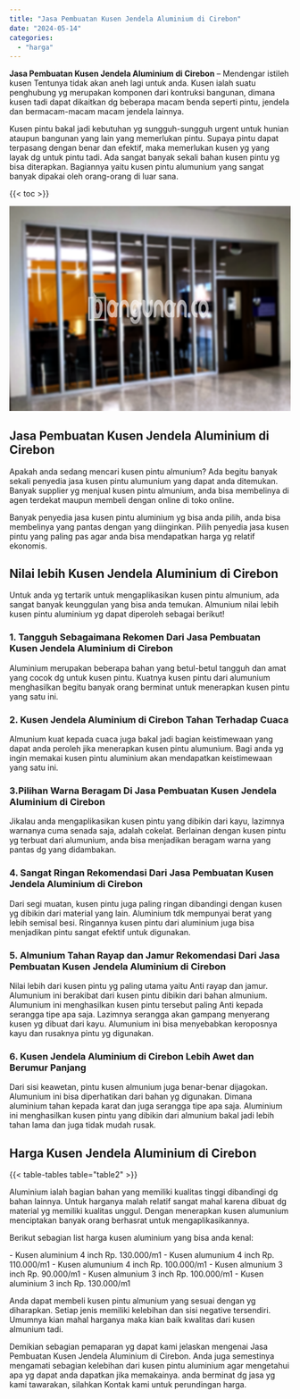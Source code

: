 ```yaml
---
title: "Jasa Pembuatan Kusen Jendela Aluminium di Cirebon"
date: "2024-05-14"
categories: 
  - "harga"
---
```


**Jasa Pembuatan Kusen Jendela Aluminium di Cirebon** – Mendengar istileh kusen Tentunya tidak akan aneh lagi untuk anda. Kusen ialah suatu penghubung yg merupakan komponen dari kontruksi bangunan, dimana kusen tadi dapat dikaitkan dg beberapa macam benda seperti pintu, jendela dan bermacam-macam macam jendela lainnya.

Kusen pintu bakal jadi kebutuhan yg sungguh-sungguh urgent untuk hunian ataupun bangunan yang lain yang memerlukan pintu. Supaya pintu dapat terpasang dengan benar dan efektif, maka memerlukan kusen yg yang layak dg untuk pintu tadi. Ada sangat banyak sekali bahan kusen pintu yg bisa diterapkan. Bagiannya yaitu kusen pintu alumunium yang sangat banyak dipakai oleh orang-orang di luar sana.

{{< toc >}}

![Jasa Pembuatan Kusen Jendela Aluminium di Cirebon](/images/harga-kusen-jendela-alumunium-47.png)

## Jasa Pembuatan Kusen Jendela Aluminium di Cirebon

Apakah anda sedang mencari kusen pintu almunium? Ada begitu banyak sekali penyedia jasa kusen pintu alumunium yang dapat anda ditemukan. Banyak supplier yg menjual kusen pintu almunium, anda bisa membelinya di agen terdekat maupun membeli dengan online di toko online.

Banyak penyedia jasa kusen pintu aluminium yg bisa anda pilih, anda bisa membelinya yang pantas dengan yang diinginkan. Pilih penyedia jasa kusen pintu yang paling pas agar anda bisa mendapatkan harga yg relatif ekonomis.

## Nilai lebih Kusen Jendela Aluminium di Cirebon

Untuk anda yg tertarik untuk mengaplikasikan kusen pintu almunium, ada sangat banyak keunggulan yang bisa anda temukan. Almunium nilai lebih kusen pintu aluminium yg dapat diperoleh sebagai berikut!

### 1\. Tangguh Sebagaimana Rekomen Dari Jasa Pembuatan Kusen Jendela Aluminium di Cirebon

Aluminium merupakan beberapa bahan yang betul-betul tangguh dan amat yang cocok dg untuk kusen pintu. Kuatnya kusen pintu dari alumunium menghasilkan begitu banyak orang berminat untuk menerapkan kusen pintu yang satu ini.

### 2\. Kusen Jendela Aluminium di Cirebon Tahan Terhadap Cuaca

Almunium kuat kepada cuaca juga bakal jadi bagian keistimewaan yang dapat anda peroleh jika menerapkan kusen pintu alumunium. Bagi anda yg ingin memakai kusen pintu aluminium akan mendapatkan keistimewaan yang satu ini.

### 3.Pilihan Warna Beragam Di Jasa Pembuatan Kusen Jendela Aluminium di Cirebon

Jikalau anda mengaplikasikan kusen pintu yang dibikin dari kayu, lazimnya warnanya cuma senada saja, adalah cokelat. Berlainan dengan kusen pintu yg terbuat dari alumunium, anda bisa menjadikan beragam warna yang pantas dg yang didambakan.

### 4\. Sangat Ringan Rekomendasi Dari Jasa Pembuatan Kusen Jendela Aluminium di Cirebon

Dari segi muatan, kusen pintu juga paling ringan dibandingi dengan kusen yg dibikin dari material yang lain. Aluminium tdk mempunyai berat yang lebih semisal besi. Ringannya kusen pintu dari aluminium juga bisa menjadikan pintu sangat efektif untuk digunakan.

### 5\. Almunium Tahan Rayap dan Jamur Rekomendasi Dari Jasa Pembuatan Kusen Jendela Aluminium di Cirebon

Nilai lebih dari kusen pintu yg paling utama yaitu Anti rayap dan jamur. Alumunium ini berakibat dari kusen pintu dibikin dari bahan almunium. Alumunium ini menghasilkan kusen pintu tersebut paling Anti kepada serangga tipe apa saja. Lazimnya serangga akan gampang menyerang kusen yg dibuat dari kayu. Alumunium ini bisa menyebabkan keroposnya kayu dan rusaknya pintu yg digunakan.

### 6\. Kusen Jendela Aluminium di Cirebon Lebih Awet dan Berumur Panjang

Dari sisi keawetan, pintu kusen almunium juga benar-benar dijagokan. Alumunium ini bisa diperhatikan dari bahan yg digunakan. Dimana aluminium tahan kepada karat dan juga serangga tipe apa saja. Aluminium ini menghasilkan kusen pintu yang dibikin dari almunium bakal jadi lebih tahan lama dan juga tidak mudah rusak.

## Harga Kusen Jendela Aluminium di Cirebon

{{< table-tables table="table2" >}}

Aluminium ialah bagian bahan yang memiliki kualitas tinggi dibandingi dg bahan lainnya. Untuk harganya malah relatif sangat mahal karena dibuat dg material yg memiliki kualitas unggul. Dengan menerapkan kusen alumunium menciptakan banyak orang berhasrat untuk mengaplikasikannya.

Berikut sebagian list harga kusen aluminium yang bisa anda kenal:

\- Kusen aluminium 4 inch Rp. 130.000/m1 - Kusen alumunium 4 inch Rp. 110.000/m1 - Kusen alumunium 4 inch Rp. 100.000/m1 - Kusen almunium 3 inch Rp. 90.000/m1 - Kusen almunium 3 inch Rp. 100.000/m1 - Kusen aluminium 3 inch Rp. 130.000/m1

Anda dapat membeli kusen pintu almunium yang sesuai dengan yg diharapkan. Setiap jenis memiliki kelebihan dan sisi negative tersendiri. Umumnya kian mahal harganya maka kian baik kwalitas dari kusen almunium tadi.

Demikian sebagian pemaparan yg dapat kami jelaskan mengenai Jasa Pembuatan Kusen Jendela Aluminium di Cirebon. Anda juga semestinya mengamati sebagian kelebihan dari kusen pintu aluminium agar mengetahui apa yg dapat anda dapatkan jika memakainya. anda berminat dg jasa yg kami tawarakan, silahkan Kontak kami untuk perundingan harga.
